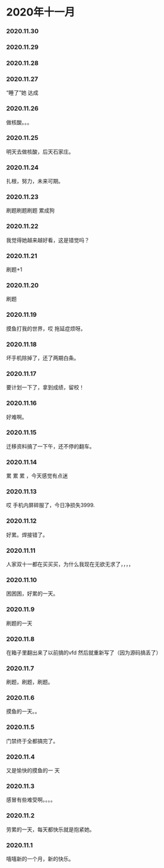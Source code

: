 # 2020年十一月

### 2020.11.30
### 2020.11.29
### 2020.11.28
### 2020.11.27
“睡了”她 达成
### 2020.11.26
做核酸。。。
### 2020.11.25
明天去做核酸，后天石家庄。
### 2020.11.24
扎根，努力，未来可期。
### 2020.11.23
刷题刷题刷题 累成狗
### 2020.11.22
我觉得她越来越好看，这是错觉吗？
### 2020.11.21
刷题+1
### 2020.11.20
刷题
### 2020.11.19
摸鱼打我的世界，哎 拖延症烦呀。
### 2020.11.18
坏手机除掉了，还了两期白条。
### 2020.11.17
要计划一下了，拿到成绩，留校！
### 2020.11.16
好难啊。
### 2020.11.15
迁移资料搞了一下午，还不停的翻车。
### 2020.11.14
累 累 累 ，今天感觉有点迷
### 2020.11.13
哎 手机内屏碎服了，今日净损失3999.
### 2020.11.12
好累。焊接错了。
### 2020.11.11
人家双十一都在买买买，为什么我现在无欲无求了，，，，
### 2020.11.10
困困困，好累的一天。
### 2020.11.9
刷题的一天
### 2020.11.8
在箱子里翻出来了以前搞的vfd 然后就重新写了（因为源码搞丢了）
### 2020.11.7
刷题，刷题，刷题。
### 2020.11.6
摸鱼的一天。。
### 2020.11.5
门禁终于全都搞完了。
### 2020.11.4
又是愉快的摸鱼的一
天
### 2020.11.3
感冒有些难受啊。。。。
### 2020.11.2
劳累的一天，每天都快乐就是抱紧她。
### 2020.11.1
嘻嘻新的一个月，新的快乐。
